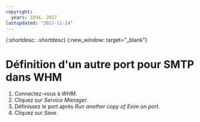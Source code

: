 ```yaml
---
copyright:
  years: 1994, 2017
lastupdated: "2017-11-14"
---
```


{:shortdesc: .shortdesc}
{:new_window: target="_blank"}

# Définition d'un autre port pour SMTP dans WHM

1. Connectez-vous à *WHM*.
2. Cliquez sur *Service Manager*.
3. Définissez le port après *Run another copy of Exim on port*.
4. Cliquez sur *Save*.
